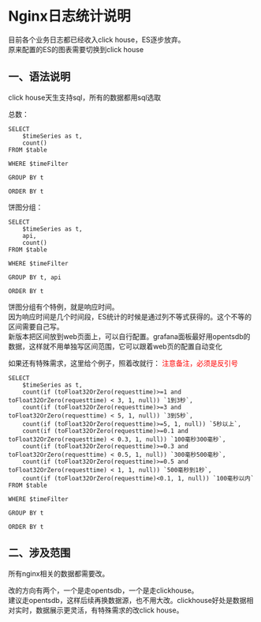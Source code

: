 # Nginx日志统计说明
目前各个业务日志都已经收入click house，ES逐步放弃。<br>
原来配置的ES的图表需要切换到click house

## 一、语法说明
click house天生支持sql，所有的数据都用sql选取

总数：<br>
```
SELECT
    $timeSeries as t,
    count()
FROM $table

WHERE $timeFilter

GROUP BY t

ORDER BY t
```

饼图分组：
```
SELECT
    $timeSeries as t,
    api,
    count()
FROM $table

WHERE $timeFilter

GROUP BY t, api

ORDER BY t
```
饼图分组有个特例，就是响应时间。<br>
因为响应时间是几个时间段，ES统计的时候是通过列不等式获得的。这个不等的区间需要自己写。<br>
新版本把区间放到web页面上，可以自行配置。grafana面板最好用opentsdb的数据，这样就不用单独写区间范围，它可以跟着web页的配置自动变化

如果还有特殊需求，这里给个例子，照着改就行：
<font color='red'>注意备注，必须是反引号</font>
```
SELECT
    $timeSeries as t,
    count(if (toFloat32OrZero(requesttime)>=1 and toFloat32OrZero(requesttime) < 3, 1, null)) `1到3秒`,
    count(if (toFloat32OrZero(requesttime)>=3 and toFloat32OrZero(requesttime) < 5, 1, null)) `3到5秒`,
    count(if (toFloat32OrZero(requesttime)>=5, 1, null)) `5秒以上`,
    count(if (toFloat32OrZero(requesttime)>=0.1 and toFloat32OrZero(requesttime) < 0.3, 1, null)) `100毫秒300毫秒`,
    count(if (toFloat32OrZero(requesttime)>=0.3 and toFloat32OrZero(requesttime) < 0.5, 1, null)) `300毫秒500毫秒`,
    count(if (toFloat32OrZero(requesttime)>=0.5 and toFloat32OrZero(requesttime) < 1, 1, null)) `500毫秒到1秒`,
    count(if (toFloat32OrZero(requesttime)<0.1, 1, null)) `100毫秒以内`
FROM $table

WHERE $timeFilter

GROUP BY t

ORDER BY t
```

## 二、涉及范围
所有nginx相关的数据都需要改。

改的方向有两个，一个是走opentsdb，一个是走clickhouse。<br>
建议走opentsdb，这样后续再换数据源，也不用大改。clickhouse好处是数据相对实时，数据展示更灵活，有特殊需求的改click house。